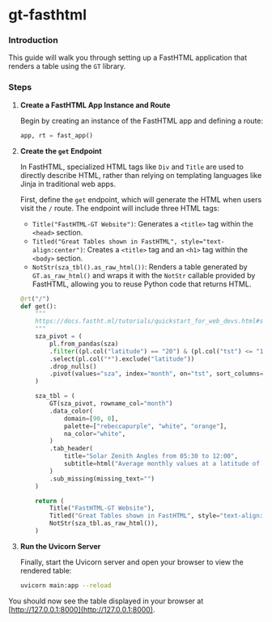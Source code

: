 # gt-fasthtml

### Introduction

This guide will walk you through setting up a FastHTML application that renders a table using the `GT` library.

### Steps

1. **Create a FastHTML App Instance and Route**

   Begin by creating an instance of the FastHTML app and defining a route:

   ```python
   app, rt = fast_app()
   ```

2. **Create the `get` Endpoint**

   In FastHTML, specialized HTML tags like `Div` and `Title` are used to directly describe HTML, rather than relying on templating languages like Jinja in traditional web apps.

   First, define the `get` endpoint, which will generate the HTML when users visit the `/` route. The endpoint will include three HTML tags:

   * `Title("FastHTML-GT Website")`: Generates a `<title>` tag within the `<head>` section.
   * `Titled("Great Tables shown in FastHTML", style="text-align:center")`: Creates a `<title>` tag and an `<h1>` tag within the `<body>` section.
   * `NotStr(sza_tbl().as_raw_html())`: Renders a table generated by `GT.as_raw_html()` and wraps it with the `NotStr` callable provided by FastHTML, allowing you to reuse Python code that returns HTML.

   ```python
   @rt("/")
   def get():
       """
       https://docs.fastht.ml/tutorials/quickstart_for_web_devs.html#strings-and-conversion-order
       """
       sza_pivot = (
           pl.from_pandas(sza)
           .filter((pl.col("latitude") == "20") & (pl.col("tst") <= "1200"))
           .select(pl.col("*").exclude("latitude"))
           .drop_nulls()
           .pivot(values="sza", index="month", on="tst", sort_columns=True)
       )

       sza_tbl = (
           GT(sza_pivot, rowname_col="month")
           .data_color(
               domain=[90, 0],
               palette=["rebeccapurple", "white", "orange"],
               na_color="white",
           )
           .tab_header(
               title="Solar Zenith Angles from 05:30 to 12:00",
               subtitle=html("Average monthly values at a latitude of 20&deg;N."),
           )
           .sub_missing(missing_text="")
       )

       return (
           Title("FastHTML-GT Website"),
           Titled("Great Tables shown in FastHTML", style="text-align:center"),
           NotStr(sza_tbl.as_raw_html()),
       )
   ```

3. **Run the Uvicorn Server**

   Finally, start the Uvicorn server and open your browser to view the rendered table:

   ```bash
   uvicorn main:app --reload
   ```

You should now see the table displayed in your browser at [http://127.0.0.1:8000](http://127.0.0.1:8000).